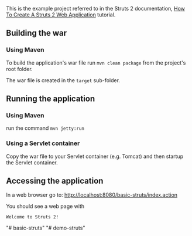 This is the example project referred to in the Struts 2 documentation, [How To Create A Struts 2 Web Application](http://struts.apache.org/getting-started/how-to-create-a-struts2-web-application.html) tutorial.

## Building the war
### Using Maven
To build the application's war file run `mvn clean package` from the project's root folder.

The war file is created in the `target` sub-folder.

## Running the application
### Using Maven
run the command `mvn jetty:run`

### Using a Servlet container
Copy the war file to your Servlet container (e.g. Tomcat) and then startup the Servlet container.

## Accessing the application

In a web browser go to:  [http://localhost:8080/basic-struts/index.action](http://localhost:8080/basic-struts/index.action) 

You should see a web page with 

```
Welcome to Struts 2!
```
"# basic-struts" 
"# demo-struts" 
